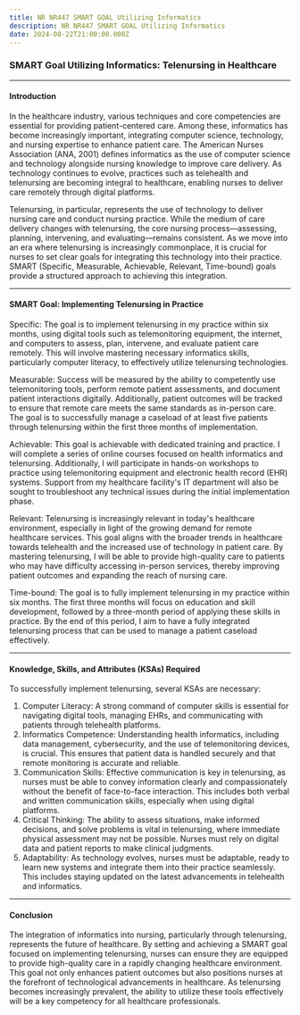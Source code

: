 ```yaml
---
title: NR NR447 SMART GOAL Utilizing Informatics
description: NR NR447 SMART GOAL Utilizing Informatics
date: 2024-08-22T21:00:00.000Z
---
```


### SMART Goal Utilizing Informatics: Telenursing in Healthcare

***

#### Introduction

In the healthcare industry, various techniques and core competencies are essential for providing patient-centered care. Among these, informatics has become increasingly important, integrating computer science, technology, and nursing expertise to enhance patient care. The American Nurses Association (ANA, 2001) defines informatics as the use of computer science and technology alongside nursing knowledge to improve care delivery. As technology continues to evolve, practices such as telehealth and telenursing are becoming integral to healthcare, enabling nurses to deliver care remotely through digital platforms.

Telenursing, in particular, represents the use of technology to deliver nursing care and conduct nursing practice. While the medium of care delivery changes with telenursing, the core nursing process—assessing, planning, intervening, and evaluating—remains consistent. As we move into an era where telenursing is increasingly commonplace, it is crucial for nurses to set clear goals for integrating this technology into their practice. SMART (Specific, Measurable, Achievable, Relevant, Time-bound) goals provide a structured approach to achieving this integration.

***

#### SMART Goal: Implementing Telenursing in Practice

Specific:
The goal is to implement telenursing in my practice within six months, using digital tools such as telemonitoring equipment, the internet, and computers to assess, plan, intervene, and evaluate patient care remotely. This will involve mastering necessary informatics skills, particularly computer literacy, to effectively utilize telenursing technologies.

Measurable:
Success will be measured by the ability to competently use telemonitoring tools, perform remote patient assessments, and document patient interactions digitally. Additionally, patient outcomes will be tracked to ensure that remote care meets the same standards as in-person care. The goal is to successfully manage a caseload of at least five patients through telenursing within the first three months of implementation.

Achievable:
This goal is achievable with dedicated training and practice. I will complete a series of online courses focused on health informatics and telenursing. Additionally, I will participate in hands-on workshops to practice using telemonitoring equipment and electronic health record (EHR) systems. Support from my healthcare facility's IT department will also be sought to troubleshoot any technical issues during the initial implementation phase.

Relevant:
Telenursing is increasingly relevant in today's healthcare environment, especially in light of the growing demand for remote healthcare services. This goal aligns with the broader trends in healthcare towards telehealth and the increased use of technology in patient care. By mastering telenursing, I will be able to provide high-quality care to patients who may have difficulty accessing in-person services, thereby improving patient outcomes and expanding the reach of nursing care.

Time-bound:
The goal is to fully implement telenursing in my practice within six months. The first three months will focus on education and skill development, followed by a three-month period of applying these skills in practice. By the end of this period, I aim to have a fully integrated telenursing process that can be used to manage a patient caseload effectively.

***

#### Knowledge, Skills, and Attributes (KSAs) Required

To successfully implement telenursing, several KSAs are necessary:

1. Computer Literacy:
   A strong command of computer skills is essential for navigating digital tools, managing EHRs, and communicating with patients through telehealth platforms.
2. Informatics Competence:
   Understanding health informatics, including data management, cybersecurity, and the use of telemonitoring devices, is crucial. This ensures that patient data is handled securely and that remote monitoring is accurate and reliable.
3. Communication Skills:
   Effective communication is key in telenursing, as nurses must be able to convey information clearly and compassionately without the benefit of face-to-face interaction. This includes both verbal and written communication skills, especially when using digital platforms.
4. Critical Thinking:
   The ability to assess situations, make informed decisions, and solve problems is vital in telenursing, where immediate physical assessment may not be possible. Nurses must rely on digital data and patient reports to make clinical judgments.
5. Adaptability:
   As technology evolves, nurses must be adaptable, ready to learn new systems and integrate them into their practice seamlessly. This includes staying updated on the latest advancements in telehealth and informatics.

***

#### Conclusion

The integration of informatics into nursing, particularly through telenursing, represents the future of healthcare. By setting and achieving a SMART goal focused on implementing telenursing, nurses can ensure they are equipped to provide high-quality care in a rapidly changing healthcare environment. This goal not only enhances patient outcomes but also positions nurses at the forefront of technological advancements in healthcare. As telenursing becomes increasingly prevalent, the ability to utilize these tools effectively will be a key competency for all healthcare professionals.
